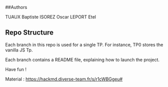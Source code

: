 ##Authors 

TUAUX Baptiste
ISOREZ Oscar
LEPORT Etel

## Repo Structure

Each branch in this repo is used for a single TP. For instance, TP0 stores the vanilla JS Tp.

Each branch contains a README file, explaining how to launch the project.

Have fun !


Material : https://hackmd.diverse-team.fr/s/r1cWBGgeu#

